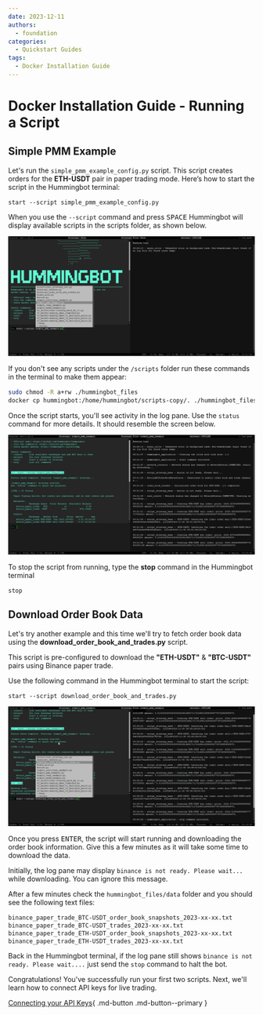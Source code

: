 ```yaml
---
date: 2023-12-11
authors:
  - foundation
categories:
  - Quickstart Guides
tags:
  - Docker Installation Guide
---
```


# Docker Installation Guide - Running a Script

## Simple PMM Example

Let's run the `simple_pmm_example_config.py` script. This script creates orders for the **ETH-USDT** pair in paper trading mode. Here’s how to start the script in the Hummingbot terminal:

```
start --script simple_pmm_example_config.py
```

When you use the `--script` command and press <kbd>SPACE</kbd> Hummingbot will display available scripts in the scripts folder, as shown below. 

![Alt text](script.png)

If you don't see any scripts under the `/scripts` folder run these commands in the terminal to make them appear: 

```bash
sudo chmod -R a+rw ./hummingbot_files
docker cp hummingbot:/home/hummingbot/scripts-copy/. ./hummingbot_files/scripts/
```

Once the script starts, you'll see activity in the log pane. Use the `status` command for more details. It should resemble the screen below.

![Alt text](simple-pmm.png)


To stop the script from running, type the **stop** command in the Hummingbot terminal

```
stop
```

## Download Order Book Data

Let's try another example and this time we'll try to fetch order book data using the **download_order_book_and_trades.py** script.

This script is pre-configured to download the **"ETH-USDT"** & **"BTC-USDT"** pairs using Binance paper trade. 

Use the following command in the Hummingbot terminal to start the script:

```
start --script download_order_book_and_trades.py
```

![Alt text](order_book.png)

Once you press <kbd>ENTER</kbd>, the script will start running and downloading the order book information. Give this a few minutes as it will take some time to download the data.

Initially, the log pane may display `binance is not ready. Please wait...` while downloading. You can ignore this message.

After a few minutes check the `hummingbot_files/data` folder and you should see the following text files:

```
binance_paper_trade_BTC-USDT_order_book_snapshots_2023-xx-xx.txt
binance_paper_trade_BTC-USDT_trades_2023-xx-xx.txt
binance_paper_trade_ETH-USDT_order_book_snapshots_2023-xx-xx.txt
binance_paper_trade_ETH-USDT_trades_2023-xx-xx.txt
```

Back in the Hummingbot terminal, if the log pane still shows `binance is not ready. Please wait....` just send the `stop` command to halt the bot.

Congratulations! You've successfully run your first two scripts. Next, we'll learn how to connect API keys for live trading.

[Connecting your API Keys](4-api-keys.md){ .md-button .md-button--primary }
